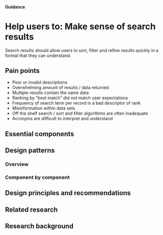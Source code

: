 #### Guidance
# Help users to: Make sense of search results

Search results should allow users to sort, filter and refine results quickly in a format that they can understand.

## Pain points

- Poor or invalid descriptions
- Overwhelming amount of results / data returned
- Multiple results contain the same data
- Ranking by "best match" did not match user expectations
- Frequency of search term per record is a bad descriptor of rank
- Misinformation within data sets
- Off the shelf search / sort and filter algorithms are often inadequate
- Acronyms are difficult to interpret and understand

## Essential components

## Design patterns
### Overview

### Component by component

## Design principles and recommendations

## Related research

## Research background
